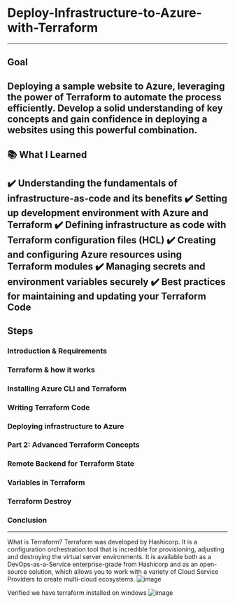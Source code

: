 # Deploy-Infrastructure-to-Azure-with-Terraform
---
## Goal
Deploying a sample website to Azure, leveraging the power of Terraform to automate the process efficiently.
Develop a solid understanding of key concepts and gain confidence in deploying a websites using this powerful combination.
---
## 📚 What I Learned
✔️ Understanding the fundamentals of infrastructure-as-code and its benefits
✔️ Setting up development environment with Azure and Terraform
✔️ Defining infrastructure as code with Terraform configuration files (HCL)
✔️ Creating and configuring Azure resources using Terraform modules
✔️ Managing secrets and environment variables securely
✔️ Best practices for maintaining and updating your Terraform Code
---
## Steps

### Introduction & Requirements
### Terraform & how it works
### Installing Azure CLI and Terraform
### Writing Terraform Code
### Deploying infrastructure to Azure
### Part 2: Advanced Terraform Concepts
### Remote Backend for Terraform State
### Variables in Terraform
### Terraform Destroy
### Conclusion
---

What is Terraform?
Terraform was developed by Hashicorp. It is a configuration orchestration tool that is incredible for provisioning, adjusting and destroying the virtual server environments. It is available both as a DevOps-as-a-Service enterprise-grade from Hashicorp and as an open-source solution, which allows you to work with a variety of Cloud Service Providers to create multi-cloud ecosystems.
![image](https://github.com/FarisDou/Deploy-Infrastructure-to-Azure-with-Terraform/assets/109401839/18fd70b4-5ef6-4490-8512-081bd1df80bf)


Verified we have terraform installed on windows
![image](https://github.com/FarisDou/Deploy-Infrastructure-to-Azure-with-Terraform/assets/109401839/064f25e5-b60d-4e94-8bd6-adabb1a91f15)

